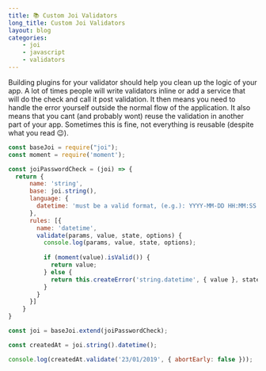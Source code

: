 ```yaml
---
title: 📚 Custom Joi Validators
long_title: Custom Joi Validators
layout: blog
categories: 
    - joi 
    - javascript
    - validators
---
```


Building plugins for your validator should help you clean up the logic of your app. A lot of times people will write validators inline or add a service that will do the check and call it post validation. It then means you need to handle the error yourself outside the normal flow of the application. It also means that you cant (and probably wont) reuse the validation in another part of your app. Sometimes this is fine, not everything is reusable (despite what you read 😉).

```javascript
const baseJoi = require("joi");
const moment = require('moment');

const joiPasswordCheck = (joi) => {
  return {
      name: 'string',
      base: joi.string(),
      language: {
        datetime: 'must be a valid format, (e.g.): YYYY-MM-DD HH:MM:SS'
      },
      rules: [{
        name: 'datetime',
        validate(params, value, state, options) {
          console.log(params, value, state, options);
          
          if (moment(value).isValid()) {
            return value;
          } else {
            return this.createError('string.datetime', { value }, state, options);
          }
        }
      }]
    }
}

const joi = baseJoi.extend(joiPasswordCheck);

const createdAt = joi.string().datetime();

console.log(createdAt.validate('23/01/2019', { abortEarly: false }));

```